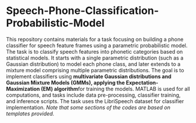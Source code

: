 # Speech-Phone-Classification-Probabilistic-Model

 This repository contains materials for a task focusing on building a phone classifier for speech feature frames using a parametric probabilistic model. The task is to classify speech features into phonetic categories based on statistical models. It starts with a single parametric distribution (such as a Gaussian distribution) to model each phone class, and later extends to a mixture model comprising multiple parametric distributions. The goal is to implement classifiers using **multivariate Gaussian distributions and Gaussian Mixture Models (GMMs), applying the Expectation-Maximization (EM) algorithm**for training the models. MATLAB is used for all computations, and tasks include data pre-processing, classifier training, and inference scripts. The task uses the LibriSpeech dataset for classifier implementation. *Note that some sections of the codes are based on templates provided.*
